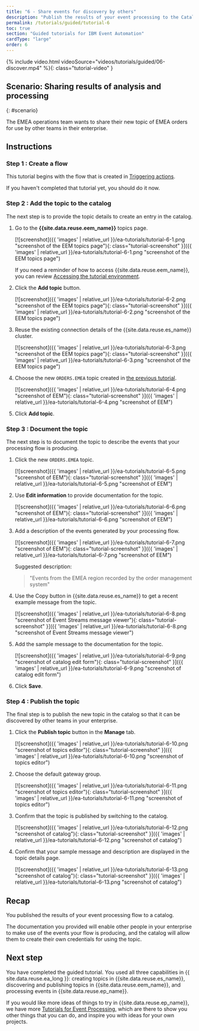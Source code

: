 ```yaml
---
title: "6 - Share events for discovery by others"
description: "Publish the results of your event processing to the Catalog to allow them to be shared and reused by others."
permalink: /tutorials/guided/tutorial-6
toc: true
section: "Guided tutorials for IBM Event Automation"
cardType: "large"
order: 6
---
```


{% include video.html videoSource="videos/tutorials/guided/06-discover.mp4" %}{: class="tutorial-video" }

## Scenario: Sharing results of analysis and processing
{: #scenario}

The EMEA operations team wants to share their new topic of EMEA orders for use by other teams in their enterprise.

## Instructions

### Step 1 : Create a flow

This tutorial begins with the flow that is created in [Triggering actions](./tutorial-5).

If you haven't completed that tutorial yet, you should do it now.

### Step 2 : Add the topic to the catalog

The next step is to provide the topic details to create an entry in the catalog.

1. Go to the **{{site.data.reuse.eem_name}}** topics page.

    [![screenshot]({{ 'images' | relative_url }}/ea-tutorials/tutorial-6-1.png "screenshot of the EEM topics page"){: class="tutorial-screenshot" }]({{ 'images' | relative_url }}/ea-tutorials/tutorial-6-1.png "screenshot of the EEM topics page")

    If you need a reminder of how to access {{site.data.reuse.eem_name}}, you can review [Accessing the tutorial environment](./tutorial-access#event-endpoint-management).

1. Click the **Add topic** button.

    [![screenshot]({{ 'images' | relative_url }}/ea-tutorials/tutorial-6-2.png "screenshot of the EEM topics page"){: class="tutorial-screenshot" }]({{ 'images' | relative_url }}/ea-tutorials/tutorial-6-2.png "screenshot of the EEM topics page")

1. Reuse the existing connection details of the {{site.data.reuse.es_name}} cluster.

    [![screenshot]({{ 'images' | relative_url }}/ea-tutorials/tutorial-6-3.png "screenshot of the EEM topics page"){: class="tutorial-screenshot" }]({{ 'images' | relative_url }}/ea-tutorials/tutorial-6-3.png "screenshot of the EEM topics page")

1. Choose the new `ORDERS.EMEA` topic created in [the previous tutorial](./tutorial-5).

    [![screenshot]({{ 'images' | relative_url }}/ea-tutorials/tutorial-6-4.png "screenshot of EEM"){: class="tutorial-screenshot" }]({{ 'images' | relative_url }}/ea-tutorials/tutorial-6-4.png "screenshot of EEM")

1. Click **Add topic**.

### Step 3 : Document the topic

The next step is to document the topic to describe the events that your processing flow is producing.

1. Click the new `ORDERS.EMEA` topic.

    [![screenshot]({{ 'images' | relative_url }}/ea-tutorials/tutorial-6-5.png "screenshot of EEM"){: class="tutorial-screenshot" }]({{ 'images' | relative_url }}/ea-tutorials/tutorial-6-5.png "screenshot of EEM")

1. Use **Edit information** to provide documentation for the topic.

    [![screenshot]({{ 'images' | relative_url }}/ea-tutorials/tutorial-6-6.png "screenshot of EEM"){: class="tutorial-screenshot" }]({{ 'images' | relative_url }}/ea-tutorials/tutorial-6-6.png "screenshot of EEM")

1. Add a description of the events generated by your processing flow.

    [![screenshot]({{ 'images' | relative_url }}/ea-tutorials/tutorial-6-7.png "screenshot of EEM"){: class="tutorial-screenshot" }]({{ 'images' | relative_url }}/ea-tutorials/tutorial-6-7.png "screenshot of EEM")

    Suggested description:
    > "Events from the EMEA region recorded by the order management system"

1. Use the Copy button in {{site.data.reuse.es_name}} to get a recent example message from the topic.

    [![screenshot]({{ 'images' | relative_url }}/ea-tutorials/tutorial-6-8.png "screenshot of Event Streams message viewer"){: class="tutorial-screenshot" }]({{ 'images' | relative_url }}/ea-tutorials/tutorial-6-8.png "screenshot of Event Streams message viewer")

1. Add the sample message to the documentation for the topic.

    [![screenshot]({{ 'images' | relative_url }}/ea-tutorials/tutorial-6-9.png "screenshot of catalog edit form"){: class="tutorial-screenshot" }]({{ 'images' | relative_url }}/ea-tutorials/tutorial-6-9.png "screenshot of catalog edit form")

1. Click **Save**.

### Step 4 : Publish the topic

The final step is to publish the new topic in the catalog so that it can be discovered by other teams in your enterprise.

1. Click the **Publish topic** button in the **Manage** tab.

    [![screenshot]({{ 'images' | relative_url }}/ea-tutorials/tutorial-6-10.png "screenshot of topics editor"){: class="tutorial-screenshot" }]({{ 'images' | relative_url }}/ea-tutorials/tutorial-6-10.png "screenshot of topics editor")

1. Choose the default gateway group.

    [![screenshot]({{ 'images' | relative_url }}/ea-tutorials/tutorial-6-11.png "screenshot of topics editor"){: class="tutorial-screenshot" }]({{ 'images' | relative_url }}/ea-tutorials/tutorial-6-11.png "screenshot of topics editor")

1. Confirm that the topic is published by switching to the catalog.

    [![screenshot]({{ 'images' | relative_url }}/ea-tutorials/tutorial-6-12.png "screenshot of catalog"){: class="tutorial-screenshot" }]({{ 'images' | relative_url }}/ea-tutorials/tutorial-6-12.png "screenshot of catalog")

1. Confirm that your sample message and description are displayed in the topic details page.

    [![screenshot]({{ 'images' | relative_url }}/ea-tutorials/tutorial-6-13.png "screenshot of catalog"){: class="tutorial-screenshot" }]({{ 'images' | relative_url }}/ea-tutorials/tutorial-6-13.png "screenshot of catalog")

## Recap

You published the results of your event processing flow to a catalog.

The documentation you provided will enable other people in your enterprise to make use of the events your flow is producing, and the catalog will allow them to create their own credentials for using the topic.

## Next step

You have completed the guided tutorial. You used all three capabilities in {{ site.data.reuse.ea_long }}: creating topics in {{site.data.reuse.es_name}}, discovering and publishing topics in {{site.data.reuse.eem_name}}, and processing events in {{site.data.reuse.ep_name}}.

If you would like more ideas of things to try in {{site.data.reuse.ep_name}}, we have more [Tutorials for Event Processing](./tutorials), which are there to show you other things that you can do, and inspire you with ideas for your own projects.
